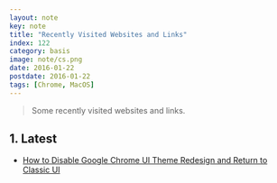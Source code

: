 ```yaml
---
layout: note
key: note
title: "Recently Visited Websites and Links"
index: 122
category: basis
image: note/cs.png
date: 2016-01-22
postdate: 2016-01-22
tags: [Chrome, MacOS]
---
```


> Some recently visited websites and links.

## 1. Latest
* [How to Disable Google Chrome UI Theme Redesign and Return to Classic UI](http://osxdaily.com/2018/09/10/disable-chrome-ui-theme-redesign/)
